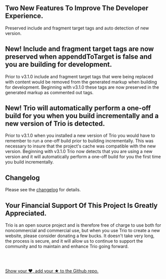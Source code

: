 <!--
template: articlepage
title: Trio v3.1.0
appendToTarget: true
category: releases
tag: v3.1.0
articleTitle: "Trio v3.1.0: Improved Developer Experience"
activeHeaderItem: 3
-->
## Two New Features To Improve The Developer Experience.

Preserved include and fragment target tags and auto detection of new version.
<!-- end -->

## New! Include and fragment target tags are now preserved when appenddToTarget is false and you are building for development.

Prior to v3.1.0 include and fragment target tags that were being replaced with content would be removed from the generated markup when building for development. Beginning with v3.1.0 these tags are now preserved in the generated markup as commented out tags.

## New! Trio will automatically perform a one-off build for you when you build incrementally and a new version of Trio is detected.

Prior to v3.1.0 when you installed a new version of Trio you would have to remember to run a one-off build prior to building incrementally. This was necessary to insure that the project's cache was compatible with the new version. Beginning with v3.1.0 Trio now detects that you are using a new version and it will automatically perform a one-off build for you the first time you build incrementally.

## Changelog
Please see the <a target="_blank" href="https://github.com/4awpawz/trio/tree/master#v310">changelog</a> for details.

## Your Financial Support Of This Project Is Greatly Appreciated.

<p>Trio is an open source project and is therefore free of charge to use both for noncommercial and commercial use, but when you use Trio to create a new website, please consider donating a few bucks. It doesn't take very long, the process is secure, and it will allow us to continue to support the community and to maintain and enhance Trio going forward.</p>
<br>
<div data-trio-include="paypaldonatebutton.html"></div>
<br>
<p><a target="_blank" href="https://github.com/4awpawz/trio">Show your ❤️, add your ★ to the Github repo.</a></p>
